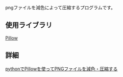 pngファイルを減色によって圧縮するプログラムです。  

## 使用ライブラリ
[Pillow](https://pypi.org/project/Pillow/)

## 詳細
[pythonでPillowを使ってPNGファイルを減色・圧縮する](https://yamaccu.github.io/tils/20230519-Python-pngcompress)
